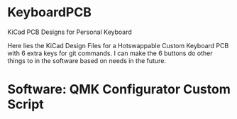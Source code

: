 # KeyboardPCB
KiCad PCB Designs for Personal Keyboard

Here lies the KiCad Design Files for a Hotswappable Custom Keyboard PCB with 6 extra keys for git commands. I can make the 6 buttons do other things to in the software based on needs in the future. 

# Software: QMK Configurator Custom Script
